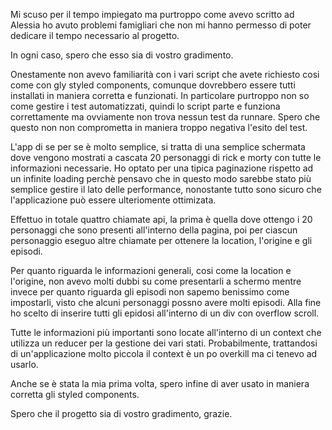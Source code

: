 Mi scuso per il tempo impiegato ma purtroppo come avevo scritto ad Alessia ho avuto problemi famigliari che non mi hanno permesso di poter dedicare
il tempo necessario al progetto.

In ogni caso, spero che esso sia di vostro gradimento.

Onestamente non avevo familiarità con i vari script che avete richiesto cosi come con gly styled components,
comunque dovrebbero essere tutti installati in maniera corretta e funzionati.
In particolare purtroppo non so come gestire i test automatizzati, quindi lo script parte e funziona correttamente ma ovviamente non trova nessun test da runnare.
Spero che questo non non comprometta in maniera troppo negativa l'esito del test.

L'app di se per se è molto semplice, si tratta di una semplice schermata dove vengono mostrati a cascata 20 personaggi di rick e morty con tutte le informazioni necessarie.
Ho optato per una tipica paginazione rispetto ad un infinite loading perchè pensavo che in questo modo sarebbe stato più semplice gestire il lato delle performance,
nonostante tutto sono sicuro che l'applicazione può essere ulteriomente ottimizata.

Effettuo in totale quattro chiamate api, la prima è quella dove ottengo i 20 personaggi che sono presenti all'interno della pagina, poi per ciascun personaggio eseguo altre chiamate per ottenere la location, l'origine e gli episodi.

Per quanto riguarda le informazioni generali, cosi come la location e l'origine, non avevo molti dubbi su come presentarli a schermo mentre invece per quanto riguarda gli episodi non sapemo benissimo come impostarli, visto che alcuni personaggi possno avere molti episodi.
Alla fine ho scelto di inserire tutti gli epidosi all'interno di un div con overflow scroll.

Tutte le informazioni più importanti sono locate all'interno di un context che utilizza un reducer per la gestione dei vari stati.
Probabilmente, trattandosi di un'applicazione molto piccola il context è un po overkill ma ci tenevo ad usarlo.

Anche se è stata la mia prima volta, spero infine di aver usato in maniera corretta gli styled components.

Spero che il progetto sia di vostro gradimento,
grazie.
